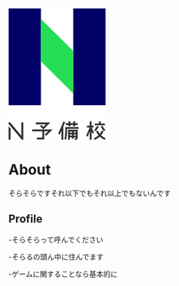 ![N予備校ロゴ](nyobi_logo.png)

# About
そらそらですそれ以下でもそれ以上でもないんです

## Profile
-そらそらって呼んでください

-そらるの頭ん中に住んでます

-ゲームに関することなら基本的に
